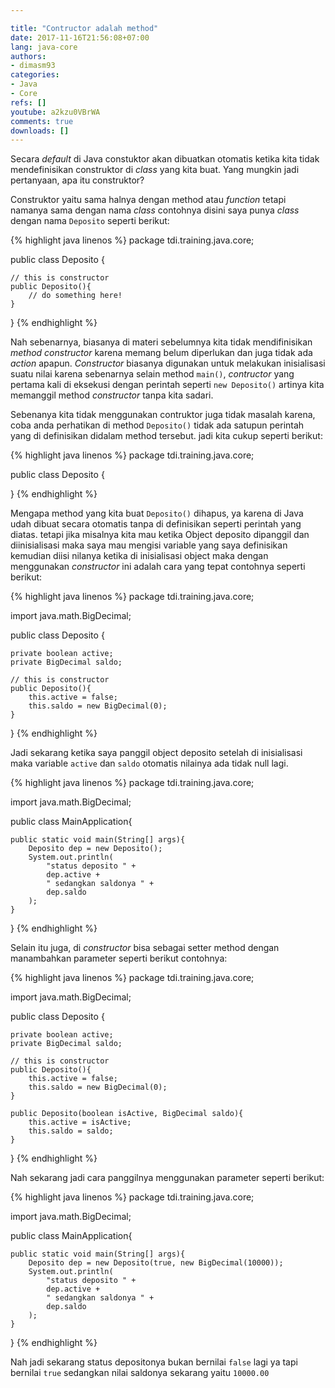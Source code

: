 ```yaml
---

title: "Contructor adalah method"
date: 2017-11-16T21:56:08+07:00
lang: java-core
authors:
- dimasm93
categories:
- Java
- Core
refs: []
youtube: a2kzu0VBrWA
comments: true
downloads: []
---
```


Secara _default_ di Java constuktor akan dibuatkan otomatis ketika kita tidak mendefinisikan construktor di _class_ yang kita buat. Yang mungkin jadi pertanyaan, apa itu construktor?

<!--more-->

Construktor yaitu sama halnya dengan method atau _function_ tetapi namanya sama dengan nama _class_ contohnya disini saya punya _class_ dengan nama `Deposito` seperti berikut:

{% highlight java linenos %}
package tdi.training.java.core;

public class Deposito {

    // this is constructor
    public Deposito(){
        // do something here!
    }
}
{% endhighlight %}

Nah sebenarnya, biasanya di materi sebelumnya kita tidak mendifinisikan _method constructor_ karena memang belum diperlukan dan juga tidak ada _action_ apapun. _Constructor_ biasanya digunakan untuk melakukan inisialisasi suatu nilai karena sebenarnya selain method `main()`, _contructor_ yang pertama kali di eksekusi dengan perintah seperti `new Deposito()` artinya kita memanggil method _constructor_ tanpa kita sadari.

Sebenanya kita tidak menggunakan contruktor juga tidak masalah karena, coba anda perhatikan di method `Deposito()` tidak ada satupun perintah yang di definisikan didalam method tersebut. jadi kita cukup seperti berikut:

{% highlight java linenos %}
package tdi.training.java.core;

public class Deposito {

}
{% endhighlight %}

Mengapa method yang kita buat `Deposito()` dihapus, ya karena di Java udah dibuat secara otomatis tanpa di definisikan seperti perintah yang diatas. tetapi jika misalnya kita mau ketika Object deposito dipanggil dan diinisialisasi maka saya mau mengisi variable yang saya definisikan kemudian diisi nilanya ketika di inisialisasi object maka dengan menggunakan _constructor_ ini adalah cara yang tepat contohnya seperti berikut:

{% highlight java linenos %}
package tdi.training.java.core;

import java.math.BigDecimal;

public class Deposito {

    private boolean active;
    private BigDecimal saldo;

    // this is constructor
    public Deposito(){
        this.active = false;
        this.saldo = new BigDecimal(0);
    }
}
{% endhighlight %}

Jadi sekarang ketika saya panggil object deposito setelah di inisialisasi maka variable `active` dan `saldo` otomatis nilainya ada tidak null lagi.

{% highlight java linenos %}
package tdi.training.java.core;

import java.math.BigDecimal;

public class MainApplication{

    public static void main(String[] args){
        Deposito dep = new Deposito();
        System.out.println(
            "status deposito " + 
            dep.active + 
            " sedangkan saldonya " + 
            dep.saldo
        );
    }
}
{% endhighlight %}

Selain itu juga, di _constructor_ bisa sebagai setter method dengan manambahkan parameter seperti berikut contohnya:

 {% highlight java linenos %}
package tdi.training.java.core;

import java.math.BigDecimal;

public class Deposito {

    private boolean active;
    private BigDecimal saldo;

    // this is constructor
    public Deposito(){
        this.active = false;
        this.saldo = new BigDecimal(0);
    }

    public Deposito(boolean isActive, BigDecimal saldo){
        this.active = isActive;
        this.saldo = saldo;
    }
}
{% endhighlight %}

Nah sekarang jadi cara panggilnya menggunakan parameter seperti berikut:

{% highlight java linenos %}
package tdi.training.java.core;

import java.math.BigDecimal;

public class MainApplication{

    public static void main(String[] args){
        Deposito dep = new Deposito(true, new BigDecimal(10000));
        System.out.println(
            "status deposito " + 
            dep.active + 
            " sedangkan saldonya " + 
            dep.saldo
        );
    }
}
{% endhighlight %}

Nah jadi sekarang status depositonya bukan bernilai `false` lagi ya tapi bernilai `true` sedangkan nilai saldonya sekarang yaitu `10000.00`